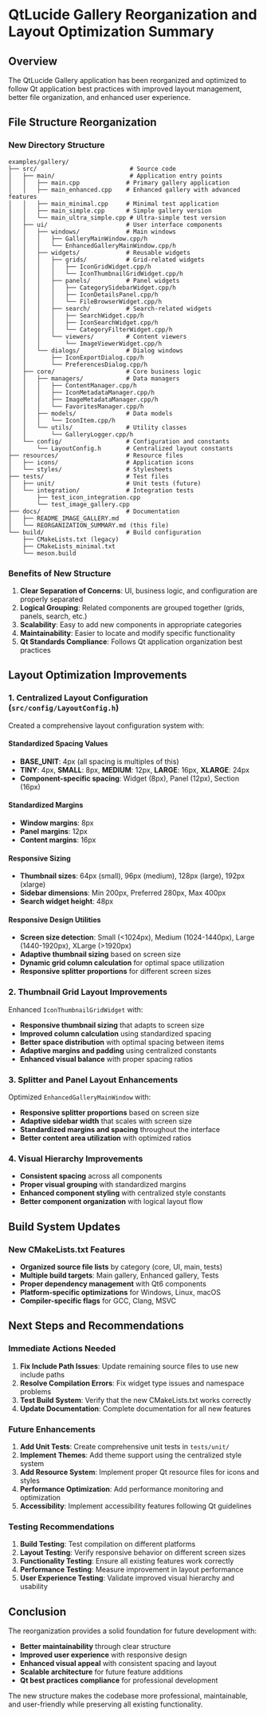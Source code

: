 # QtLucide Gallery Reorganization and Layout Optimization Summary

## Overview

The QtLucide Gallery application has been reorganized and optimized to follow Qt application best practices with improved layout management, better file organization, and enhanced user experience.

## File Structure Reorganization

### New Directory Structure

```
examples/gallery/
├── src/                          # Source code
│   ├── main/                     # Application entry points
│   │   ├── main.cpp             # Primary gallery application
│   │   ├── main_enhanced.cpp    # Enhanced gallery with advanced features
│   │   ├── main_minimal.cpp     # Minimal test application
│   │   ├── main_simple.cpp      # Simple gallery version
│   │   └── main_ultra_simple.cpp # Ultra-simple test version
│   ├── ui/                      # User interface components
│   │   ├── windows/             # Main windows
│   │   │   ├── GalleryMainWindow.cpp/h
│   │   │   └── EnhancedGalleryMainWindow.cpp/h
│   │   ├── widgets/             # Reusable widgets
│   │   │   ├── grids/           # Grid-related widgets
│   │   │   │   ├── IconGridWidget.cpp/h
│   │   │   │   └── IconThumbnailGridWidget.cpp/h
│   │   │   ├── panels/          # Panel widgets
│   │   │   │   ├── CategorySidebarWidget.cpp/h
│   │   │   │   ├── IconDetailsPanel.cpp/h
│   │   │   │   └── FileBrowserWidget.cpp/h
│   │   │   ├── search/          # Search-related widgets
│   │   │   │   ├── SearchWidget.cpp/h
│   │   │   │   ├── IconSearchWidget.cpp/h
│   │   │   │   └── CategoryFilterWidget.cpp/h
│   │   │   └── viewers/         # Content viewers
│   │   │       └── ImageViewerWidget.cpp/h
│   │   └── dialogs/             # Dialog windows
│   │       ├── IconExportDialog.cpp/h
│   │       └── PreferencesDialog.cpp/h
│   ├── core/                    # Core business logic
│   │   ├── managers/            # Data managers
│   │   │   ├── ContentManager.cpp/h
│   │   │   ├── IconMetadataManager.cpp/h
│   │   │   ├── ImageMetadataManager.cpp/h
│   │   │   └── FavoritesManager.cpp/h
│   │   ├── models/              # Data models
│   │   │   └── IconItem.cpp/h
│   │   └── utils/               # Utility classes
│   │       └── GalleryLogger.cpp/h
│   └── config/                  # Configuration and constants
│       └── LayoutConfig.h       # Centralized layout constants
├── resources/                   # Resource files
│   ├── icons/                   # Application icons
│   └── styles/                  # Stylesheets
├── tests/                       # Test files
│   ├── unit/                    # Unit tests (future)
│   └── integration/             # Integration tests
│       ├── test_icon_integration.cpp
│       └── test_image_gallery.cpp
├── docs/                        # Documentation
│   ├── README_IMAGE_GALLERY.md
│   └── REORGANIZATION_SUMMARY.md (this file)
└── build/                       # Build configuration
    ├── CMakeLists.txt (legacy)
    ├── CMakeLists_minimal.txt
    └── meson.build
```

### Benefits of New Structure

1. **Clear Separation of Concerns**: UI, business logic, and configuration are properly separated
2. **Logical Grouping**: Related components are grouped together (grids, panels, search, etc.)
3. **Scalability**: Easy to add new components in appropriate categories
4. **Maintainability**: Easier to locate and modify specific functionality
5. **Qt Standards Compliance**: Follows Qt application organization best practices

## Layout Optimization Improvements

### 1. Centralized Layout Configuration (`src/config/LayoutConfig.h`)

Created a comprehensive layout configuration system with:

#### Standardized Spacing Values
- **BASE_UNIT**: 4px (all spacing is multiples of this)
- **TINY**: 4px, **SMALL**: 8px, **MEDIUM**: 12px, **LARGE**: 16px, **XLARGE**: 24px
- **Component-specific spacing**: Widget (8px), Panel (12px), Section (16px)

#### Standardized Margins
- **Window margins**: 8px
- **Panel margins**: 12px  
- **Content margins**: 16px

#### Responsive Sizing
- **Thumbnail sizes**: 64px (small), 96px (medium), 128px (large), 192px (xlarge)
- **Sidebar dimensions**: Min 200px, Preferred 280px, Max 400px
- **Search widget height**: 48px

#### Responsive Design Utilities
- **Screen size detection**: Small (<1024px), Medium (1024-1440px), Large (1440-1920px), XLarge (>1920px)
- **Adaptive thumbnail sizing** based on screen size
- **Dynamic grid column calculation** for optimal space utilization
- **Responsive splitter proportions** for different screen sizes

### 2. Thumbnail Grid Layout Improvements

Enhanced `IconThumbnailGridWidget` with:

- **Responsive thumbnail sizing** that adapts to screen size
- **Improved column calculation** using standardized spacing
- **Better space distribution** with optimal spacing between items
- **Adaptive margins and padding** using centralized constants
- **Enhanced visual balance** with proper spacing ratios

### 3. Splitter and Panel Layout Enhancements

Optimized `EnhancedGalleryMainWindow` with:

- **Responsive splitter proportions** based on screen size
- **Adaptive sidebar width** that scales with screen size
- **Standardized margins and spacing** throughout the interface
- **Better content area utilization** with optimized ratios

### 4. Visual Hierarchy Improvements

- **Consistent spacing** across all components
- **Proper visual grouping** with standardized margins
- **Enhanced component styling** with centralized style constants
- **Better component organization** with logical layout flow

## Build System Updates

### New CMakeLists.txt Features

- **Organized source file lists** by category (core, UI, main, tests)
- **Multiple build targets**: Main gallery, Enhanced gallery, Tests
- **Proper dependency management** with Qt6 components
- **Platform-specific optimizations** for Windows, Linux, macOS
- **Compiler-specific flags** for GCC, Clang, MSVC

## Next Steps and Recommendations

### Immediate Actions Needed

1. **Fix Include Path Issues**: Update remaining source files to use new include paths
2. **Resolve Compilation Errors**: Fix widget type issues and namespace problems
3. **Test Build System**: Verify that the new CMakeLists.txt works correctly
4. **Update Documentation**: Complete documentation for all new features

### Future Enhancements

1. **Add Unit Tests**: Create comprehensive unit tests in `tests/unit/`
2. **Implement Themes**: Add theme support using the centralized style system
3. **Add Resource System**: Implement proper Qt resource files for icons and styles
4. **Performance Optimization**: Add performance monitoring and optimization
5. **Accessibility**: Implement accessibility features following Qt guidelines

### Testing Recommendations

1. **Build Testing**: Test compilation on different platforms
2. **Layout Testing**: Verify responsive behavior on different screen sizes
3. **Functionality Testing**: Ensure all existing features work correctly
4. **Performance Testing**: Measure improvement in layout performance
5. **User Experience Testing**: Validate improved visual hierarchy and usability

## Conclusion

The reorganization provides a solid foundation for future development with:
- **Better maintainability** through clear structure
- **Improved user experience** with responsive design
- **Enhanced visual appeal** with consistent spacing and layout
- **Scalable architecture** for future feature additions
- **Qt best practices compliance** for professional development

The new structure makes the codebase more professional, maintainable, and user-friendly while preserving all existing functionality.
